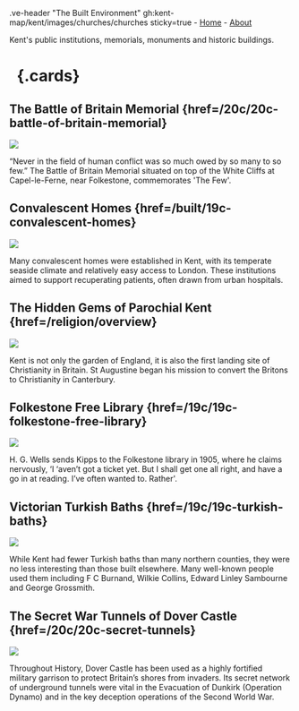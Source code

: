 .ve-header "The Built Environment" gh:kent-map/kent/images/churches/churches sticky=true
    - [Home](/)
    - [About](/about)

Kent's public institutions, memorials, monuments and historic buildings.

# &nbsp; {.cards}

## The Battle of Britain Memorial {href=/20c/20c-battle-of-britain-memorial}

![](https://iiif.juncture-digital.org/thumbnail?url=https://upload.wikimedia.org/wikipedia/commons/2/20/Bob-mem1.jpg)

“Never in the field of human conflict was so much owed by so many to so few.” The Battle of Britain Memorial situated on top of the White Cliffs at Capel-le-Ferne, near Folkestone, commemorates 'The Few'.

## Convalescent Homes {href=/built/19c-convalescent-homes}

![](https://iiif.juncture-digital.org/thumbnail?url=https://stor.artstor.org/stor/b39e64c7-9ec4-42a9-97d2-d3c1509b5940)

Many convalescent homes were established in Kent, with its temperate seaside climate and relatively easy access to London. These institutions aimed to support recuperating patients, often drawn from urban hospitals.

## The Hidden Gems of Parochial Kent {href=/religion/overview}

![](https://iiif.juncture-digital.org/thumbnail?url=https://stor.artstor.org/stor/d4be729a-0826-4b0f-8eaa-6a4c33dbbc99)

Kent is not only the garden of England, it is also the first landing site of Christianity in Britain. St Augustine began his mission to convert the Britons to Christianity in Canterbury.


## Folkestone Free Library {href=/19c/19c-folkestone-free-library}

![](https://iiif.juncture-digital.org/thumbnail?url=https://s2.geograph.org.uk/geophotos/06/44/15/6441598_45f93e8d_1024x1024.jpg)

H. G. Wells sends Kipps to the Folkestone library in 1905, where he claims nervously, ‘I ‘aven’t got a ticket yet. But I shall get one all right, and have a go in at reading. I’ve often wanted to. Rather'.


## Victorian Turkish Baths {href=/19c/19c-turkish-baths}

![](https://iiif.wellcomecollection.org/image/L0005395/full/full/0/default.jpg)

While Kent had fewer Turkish baths than many northern counties, they were no less interesting than those built elsewhere. Many well-known people used them including F C Burnand, Wilkie Collins, Edward Linley Sambourne and George Grossmith. 

## The Secret War Tunnels of Dover Castle {href=/20c/20c-secret-tunnels}

![](https://iiif.juncture-digital.org/thumbnail?url=https://stor.artstor.org/stor/b5454516-3f8b-49dc-ae11-fee1888c3292)

Throughout History, Dover Castle has been used as a highly fortified military garrison to protect Britain’s shores from invaders. Its secret network of underground tunnels were vital in the Evacuation of Dunkirk (Operation Dynamo) and in the key deception operations of the Second World War.


